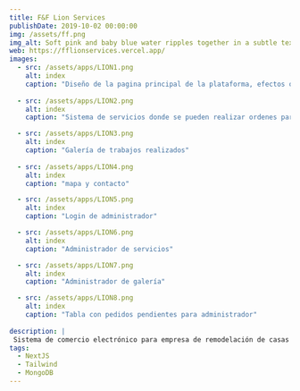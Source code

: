 ```yaml
---
title: F&F Lion Services
publishDate: 2019-10-02 00:00:00
img: /assets/ff.png
img_alt: Soft pink and baby blue water ripples together in a subtle texture.
web: https://fflionservices.vercel.app/
images:  
  - src: /assets/apps/LION1.png  
    alt: index  
    caption: "Diseño de la pagina principal de la plataforma, efectos onScroll y parallax"  
  
  - src: /assets/apps/LION2.png  
    alt: index  
    caption: "Sistema de servicios donde se pueden realizar ordenes para trabajos a domicilio de un cliente"  

  - src: /assets/apps/LION3.png  
    alt: index  
    caption: "Galería de trabajos realizados"  
  
  - src: /assets/apps/LION4.png  
    alt: index  
    caption: "mapa y contacto"  

  - src: /assets/apps/LION5.png  
    alt: index  
    caption: "Login de administrador"  

  - src: /assets/apps/LION6.png  
    alt: index  
    caption: "Administrador de servicios"  

  - src: /assets/apps/LION7.png  
    alt: index  
    caption: "Administrador de galería"  

  - src: /assets/apps/LION8.png  
    alt: index  
    caption: "Tabla con pedidos pendientes para administrador"  
  
description: |
 Sistema de comercio electrónico para empresa de remodelación de casas en Estados Unidos
tags:
  - NextJS
  - Tailwind
  - MongoDB
---
```

